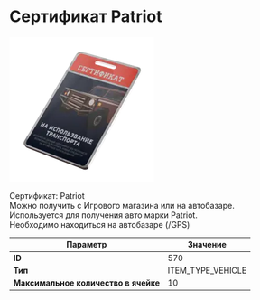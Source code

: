 # Сертификат Patriot

![Item Image](../img/570.webp?raw=true)

Сертификат: Patriot<br>Можно получить с Игрового магазина или на автобазаре.<br>Используется для получения авто марки Patriot.<br>Необходимо находиться на автобазаре (/GPS)


| Параметр | Значение |
|----------|----------|
| **ID** | 570 |
| **Тип** | ITEM_TYPE_VEHICLE |
| **Максимальное количество в ячейке** | 10 |

